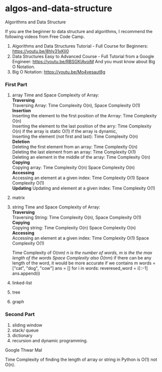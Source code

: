 # algos-and-data-structure
Algorithms and Data Structure<br>

If you are the beginner to data structure and algorithms, I recommend the following videos from Free Code Camp.
1. Algorithms and Data Structures Tutorial - Full Course for Beginners: https://youtu.be/8hly31xKli0
2. Data Structures Easy to Advanced Course - Full Tutorial from a Google Engineer: https://youtu.be/RBSGKlAvoiM
And you must know about Big O Notation.
3. Big O Notation: https://youtu.be/Mo4vesaut8g

### First Part
1. array
   Time and Space Complexity of Array:\
   **Traversing**\
   Traversing Array: Time Complexity O(n), Space Complexity O(1)\
   **Insertion**\
   Inserting the element to the first position of the Arrray: Time Complexity O(n)\
   Inserting the element to the last position of the arry: Time Complexity O(n) if the array is static O(1) if the array is dynamic, \
   Inserting the element (not first and last): Time Complexity O(n)\
   **Deletion**\
   Deleting the first element from an array: Time Complexity O(n)\
   Deleting the last element from an array: Time Complexity O(1)\
   Deleting an element in the middle of the array: Time Complexity O(n)\
   **Copying**\
   Copying array: Time Complexity O(n) Space Complexity O(n)  \
   **Accessing**\
   Accessing an element at a given index: Time Complexity O(1) Space Complexity O(1)\
   **Updating**
   Updating and element at a given index: Time Complexity O(1)
2. matrix
3. string
 Time and Space Complexity of Array:\
   **Traversing**\
   Traversing String: Time Complexity O(n), Space Complexity O(1)\
   **Copying**\
   Copying string: Time Complexity O(n) Space Complexity O(n)\
    **Accessing**\
   Accessing an element at a given index: Time Complexity O(1) Space Complexity O(1)
   
   Time Complexity of O(n*m) n is the number of words, m is the the max length of the words
   Space Complexity also O(n*m) if there can be any length of the word, it would be more accurate if we contains m
   words = ["cat", "dog", "cow"]
   ans = []
   for i in words:
       reveresed_word = i[::-1]
       ans.append(i)
       
       
   
4. linked-list

5. tree
6. graph <br>

### Second Part
1. sliding window
2. stack/ queue
3. dictionary
4. recursion and dynamic programming.


Google Thwar Mal

Time Complexity of finding the length of array or string in Python is O(1) not O(n).
